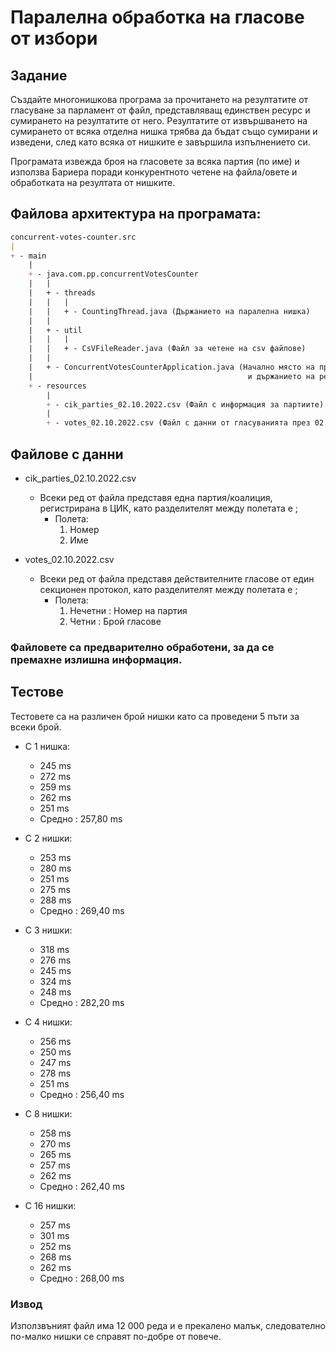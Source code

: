 # Паралелна обработка на гласове от избори

## Задание

Създайте многонишкова програма за прочитането на резултатите от гласуване за парламент от файл, представляващ единствен ресурс и сумирането на резултатите от него. Резултатите от извършването на сумирането от всяка отделна нишка трябва да бъдат също сумирани и изведени, след като всяка от нишките е завършила изпълнението си.

Програмата извежда броя на гласовете за всяка партия (по име) и използва Бариера поради конкурентното четене на файла/овете и обработката на резултата от нишките. 

## Файлова архитектура на програмата:

```markdown
concurrent-votes-counter.src
|
+ - main
    |    
    + - java.com.pp.concurrentVotesCounter
    |   |
    |   + - threads
    |   |   |
    |   |   + - CountingThread.java (Държанието на паралелна нишка)
    |   |
    |   + - util
    |   |   |
    |   |   + - CsVFileReader.java (Файл за четене на csv файлове)
    |   |
    |   + - ConcurrentVotesCounterApplication.java (Начално място на програмата
    |                                                и държанието на резултатната нишка от бариерата)
    + - resources
        |
        + - cik_parties_02.10.2022.csv (Файл с информация за партиите)
        |
        + - votes_02.10.2022.csv (Файл с данни от гласуванията през 02.10.2022г.)
```

## Файлове с данни
+ cik_parties_02.10.2022.csv  
  + Всеки ред от файла представя една партия/коалиция, регистрирана в ЦИК, като разделителят между полетата е ;
    + Полета:
      1) Номер
      2) Име

+ votes_02.10.2022.csv
  + Всеки ред от файла представя действителните гласове от един секционен протокол, като разделителят между полетата е ;
    + Полета:
      1) Нечетни : Номер на партия
      2) Четни : Брой гласове

### Файловете са предварително обработени, за да се премахне излишна информация.

## Тестове
Тестовете са на различен брой нишки като са проведени 5 пъти за всеки брой.  
+ С 1 нишка:
  + 245 ms
  + 272 ms
  + 259 ms
  + 262 ms
  + 251 ms
  + Средно : 257,80 ms


+ С 2 нишки:
  + 253 ms
  + 280 ms
  + 251 ms
  + 275 ms
  + 288 ms
  + Средно : 269,40 ms


+ С 3 нишки:
  + 318 ms
  + 276 ms
  + 245 ms
  + 324 ms
  + 248 ms
  + Средно : 282,20 ms


+ С 4 нишки:
  + 256 ms
  + 250 ms
  + 247 ms
  + 278 ms
  + 251 ms
  + Средно : 256,40 ms


+ С 8 нишки:
  + 258 ms
  + 270 ms
  + 265 ms
  + 257 ms
  + 262 ms
  + Средно : 262,40 ms


+ С 16 нишки:
  + 257 ms
  + 301 ms
  + 252 ms
  + 268 ms
  + 262 ms
  + Средно : 268,00 ms


### Извод
Използвъният файл има 12 000 реда и е прекалено малък, следователно по-малко нишки се справят по-добре от повече.